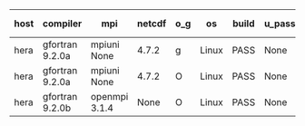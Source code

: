 

| host     | compiler                              | mpi                      | netcdf        | o_g        | os       | build       | u_pass          | u_fail          | s_pass            | s_fail            | e_pass             | e_fail             | nuopc_pass       | nuopc_fail       | artifacts link          |
|----------|---------------------------------------|--------------------------|---------------|------------|----------|-------------|-----------------|-----------------|-------------------|-------------------|--------------------|--------------------|------------------|------------------|-------------------------|
| hera | gfortran 9.2.0a | mpiuni None  | 4.7.2  | g | Linux | PASS | None | None | None | None | None | None | None | None | <a href="https://github.com/esmf-org/esmf-test-artifacts/tree/0679a018fefa9b0c695041df720476855747f222/feature_reuse-RH/gfortran/9.2.0a/g/mpiuni/None" target="_blank">0679a01</a> | 
| hera | gfortran 9.2.0a | mpiuni None  | 4.7.2  | O | Linux | PASS | None | None | None | None | None | None | None | None | <a href="https://github.com/esmf-org/esmf-test-artifacts/tree/d2f66520e4270f212ed20d1cf02c0ea621bf8b1c/feature_reuse-RH/gfortran/9.2.0a/O/mpiuni/None" target="_blank">d2f6652</a> | 
| hera | gfortran 9.2.0b | openmpi 3.1.4  | None  | O | Linux | PASS | None | None | None | None | None | None | None | None | <a href="https://github.com/esmf-org/esmf-test-artifacts/tree/51c6fe4962e17b5fe9ef4868a2a220e3c6b0ad6b/feature_reuse-RH/gfortran/9.2.0b/O/openmpi/3.1.4" target="_blank">51c6fe4</a> | 

